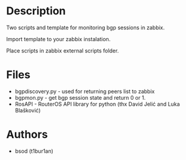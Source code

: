 # Description

Two scripts and template for monitoring bgp sessions in zabbix. 

Import template to your zabbix instalation.

Place scripts in zabbix external scripts folder.


# Files

* bgpdiscovery.py - used for returning peers list to zabbix
* bgpmon.py - get bgp session state and return 0 or 1.
* RosAPI - RouterOS API library for python (thx David Jelić and Luka Blašković)

# Authors

* bsod (t1bur1an)

